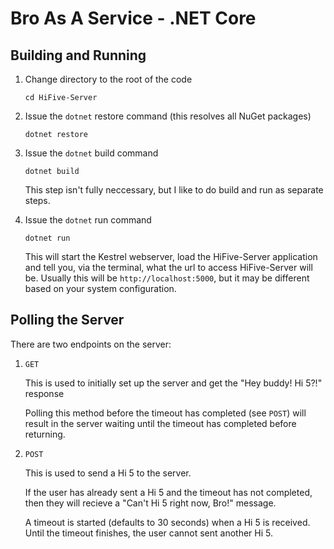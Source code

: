 # Bro As A Service - .NET Core

## Building and Running

1. Change directory to the root of the code

    `cd HiFive-Server`

1. Issue the `dotnet` restore command (this resolves all NuGet packages)

    `dotnet restore`

1. Issue the `dotnet` build command

    `dotnet build`

    This step isn't fully neccessary, but I like to do build and run as separate steps.

1. Issue the `dotnet` run command

    `dotnet run`

    This will start the Kestrel webserver, load the HiFive-Server application and tell you, via the terminal, what the url to access HiFive-Server will be. Usually this will be `http://localhost:5000`, but it may be different based on your system configuration.

## Polling the Server

There are two endpoints on the server:

1. `GET`

    This is used to initially set up the server and get the "Hey buddy! Hi 5?!" response

    Polling this method before the timeout has completed (see `POST`) will result in the server waiting until the timeout has completed before returning.

1. `POST`

   This is used to send a Hi 5 to the server.

   If the user has already sent a Hi 5 and the timeout has not completed, then they will recieve a "Can't Hi 5 right now, Bro!" message.

   A timeout is started (defaults to 30 seconds) when a Hi 5 is received. Until the timeout finishes, the user cannot sent another Hi 5.